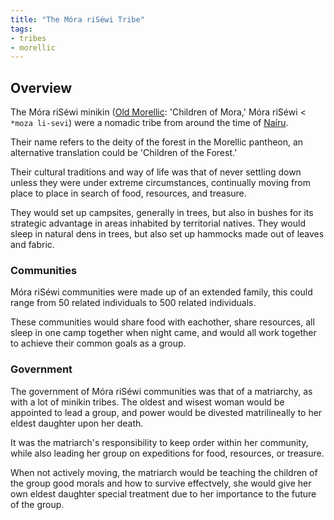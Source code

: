 ```yaml
---
title: "The Móra riSéwi Tribe"
tags:
- tribes
- morellic
---
```

## Overview
The Móra riSéwi minikin ([Old Morellic](languages/old-morellic.md): 'Children of Mora,' Móra riSéwi < `*moza li-sevi`) were a nomadic tribe from around the time of [Naíru](locations/2nd-realm/nairu.md).

Their name refers to the deity of the forest in the Morellic pantheon, an alternative translation could be 'Children of the Forest.'

Their cultural traditions and way of life was that of never settling down unless they were under extreme circumstances, continually moving from place to place in search of food, resources, and treasure.

They would set up campsites, generally in trees, but also in bushes for its strategic advantage in areas inhabited by territorial natives. They would sleep in natural dens in trees, but also set up hammocks made out of leaves and fabric.
### Communities
Móra riSéwi communities were made up of an extended family, this could range from 50 related individuals to 500 related individuals.

These communities would share food with eachother, share resources, all sleep in one camp together when night came, and would all work together to achieve their common goals as a group.
### Government
The government of Móra riSéwi communities was that of a matriarchy, as with a lot of minikin tribes. The oldest and wisest woman would be appointed to lead a group, and power would be divested matrilineally to her eldest daughter upon her death.

It was the matriarch's responsibility to keep order within her community, while also leading her group on expeditions for food, resources, or treasure.

When not actively moving, the matriarch would be teaching the children of the group good morals and how to survive effectvely, she would give her own eldest daughter special treatment due to her importance to the future of the group.